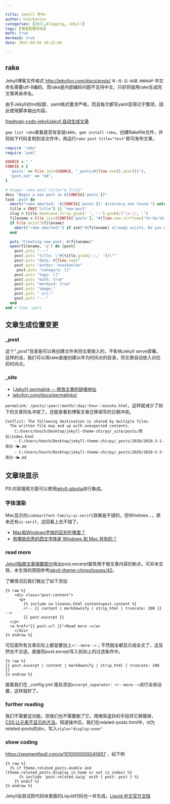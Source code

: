 ```yaml
---

title: Jekyll 写作✏️
author: hoochanlon
categories: [2021,Blogging, Jekyll]
tags: [博客配置存档]
math: true
mermaid: true
date: 2021-04-02 10:22:04

---
```



## rake

Jekyll博客文件格式 http://jekyllcn.com/docs/posts/ `年-月-日-标题.MARKUP` 中文命名需要utf-8编码，而rake是内部编码问题不支持中文，只好将就用rake生成完文章再来命名。

由于Jekyll对md标题、yaml格式要求严格，而且每次都写yaml显得过于繁琐，因此使用脚本输出内容。

 <!-- more -->

[freehyan-csdn-jekyllJekyll 自动生成文章](https://blog.csdn.net/freehyan/article/details/51879554)

`gem list rake`查看是否有安装rake，`gem install rake`，创建Rakefile文件，并将如下代码复制到该文件中，再运行`rake post title="test"`即可发布文章。

```ruby
require 'rake'
require 'yaml'

SOURCE = "."
CONFIG = {
  'posts' => File.join(SOURCE, "_posts/#{Time.now().year()}"),
  'post_ext' => "md",
}

# Usage: rake post title="A Title"
desc "Begin a new post in #{CONFIG['posts']}"
task :post do
  abort("rake aborted: '#{CONFIG['posts']}' directory not found.") unless FileTest.directory?(CONFIG['posts'])
  title = ENV["title"] || "new-post"
  slug = title.downcase.strip.gsub(' ', '-').gsub(/[^\w-]/, '')
  filename = File.join(CONFIG['posts'], "#{Time.now.strftime('%Y-%m-%d')}-#{slug}.#{CONFIG['post_ext']}")
  if File.exist?(filename)
    abort("rake aborted!") if ask("#{filename} already exists. Do you want to overwrite?", ['y', 'n']) == 'n'
  end

  puts "Creating new post: #{filename}"
  open(filename, 'w') do |post|
    post.puts "---"
    post.puts "title: \"#{title.gsub(/-/,' ')}\""
    post.puts "date: #{Time.now}"
    post.puts "author: hoochanlon"
     post.puts "category: []"
    post.puts "tags: []"
    post.puts "math: true"
    post.puts "mermaid: true"
    post.puts "image:"
  	post.puts " src:"
    post.puts "---"
  end
end # task :post
```

## 文章生成位置变更

### _post

这个“_post”目录是可以再创建文件夹将文章放入的，不影响Jekyll serve部署。这样的话，我们可以用rake直接创建以年为时间点的目录，将文章自动放入对应的时间点。

### _site

* [[Jekyll] permalink -- 修改文章的链接地址](https://www.liangzl.com/get-article-detail-13916.html)
* [jekyllcn.com/docs/permalinks/](http://jekyllcn.com/docs/permalinks/)

`permalink: /posts/:year/:month/:day/:hour-:minute.html`，这样就减少了如下的文章同名冲突了。还能查看到博客文章迁移填写的日期冲突。

```
Conflict: The following destination is shared by multiple files.
  The written file may end up with unexpected contents.
    C:/Users/hooch/Desktop/jekyll-theme-chirpy/_site/posts/周日/index.html
    - C:/Users/hooch/Desktop/jekyll-theme-chirpy/_posts/2020/2020-3-1-周日-🌤.md
    - C:/Users/hooch/Desktop/jekyll-theme-chirpy/_posts/2020/2020-5-3-周日-🌤.md
```

## 文章块显示

PS:内容搜索方面可以使用[jekyll-algolia](https://github.com/algolia/jekyll-algolia)进行集成。

### 字体渲染

Mac显示的`sidebar{font-family:ui-serif}`效果是不错的，但Windows...，原来还有`ui-serif`，这回看上去不错了。

* [Mac和Windows字体的区别在哪里？](https://www.zhihu.com/question/336295967)
* [有哪些优秀的西文字体是 Windows 和 Mac 共有的？](https://www.zhihu.com/question/25352794)

### read more

[Jekyll指南文章摘要部分](http://jekyllcn.com/docs/posts/#%E6%96%87%E7%AB%A0%E6%91%98%E8%A6%81)指出post.excerpt属性用于做文章内容的断点，可并未生效，未生效的原因参考[jekyll-theme-chirpy/issues/42](https://github.com/cotes2020/jekyll-theme-chirpy/issues/42)。

了解情况后我们做出了如下添加

```django
{% raw %}
    <div class="post-content">
      <p>
        {% include no-linenos.html content=post.content %}
        <!-- {{ content | markdownify | strip_html | truncate: 200 }} -->
        {{ post.excerpt }}
  </p>
  <a href="{{ post.url }}">Read more →</a>
    </div>
{% endraw %}
```

可后面所有文章实际上都是要加上`<!--more-->`；不然就全都显示成全文了，这显然也不合适。直接将post.except写入到如上的过滤条件中。

```
{% raw %}
{{ post.excerpt | content | markdownify | strip_html | truncate: 200 }}
{% endraw %}
```

接着我们在 _config.yml 尾处添加`excerpt_separator: <!--more-->`进行全局设置，这样就好了。

### further reading

我们不需要这功能，但我们也不需要删了它，用掩耳盗铃的手段将它屏蔽掉，[CSS:让元素不显示的方法](https://blog.csdn.net/weixin_34326179/article/details/92425983)。知道操作后，我们在related-posts.html中，id为related-posts的div，写入`style="display:none"`

### show coding

https://segmentfault.com/q/1010000005045657 ，如下例

```
{% raw %}
  {% if theme.related_posts.enable and (theme.related_posts.display_in_home or not is_index) %}
      {% include 'post-related.swig' with { post: post } %}
    {% endif %}
{% endraw %}
```

Jekyll会尝试把代码块里面的Liquid代码也一并生成。[Liquid 中文官方文档](https://liquid.bootcss.com/)

